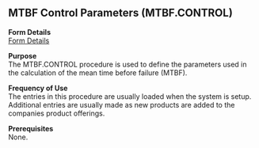 ##  MTBF Control Parameters (MTBF.CONTROL)

<PageHeader />

**Form Details**  
[ Form Details ](MTBF-CONTROL-1/README.md)   

**Purpose**  
The MTBF.CONTROL procedure is used to define the parameters used in the
calculation of the mean time before failure (MTBF).

**Frequency of Use**  
The entries in this procedure are usually loaded when the system is setup.
Additional entries are usually made as new products are added to the companies
product offerings.

**Prerequisites**  
None.

<badge text= "Version 8.10.57" vertical="middle" />

<PageFooter />